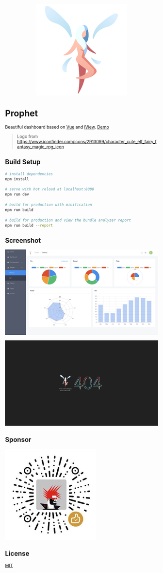 <div align="center">
  <img width="300" src="./images/logo.png" />
</div>

# Prophet

Beautiful dashboard based on [Vue](https://vuejs.org/) and [iView](https://www.iviewui.com/). [Demo](https://syaning.github.io/prophet)

> Logo from https://www.iconfinder.com/icons/2913099/character_cute_elf_fairy_fantasy_magic_rpg_icon

## Build Setup

``` bash
# install dependencies
npm install

# serve with hot reload at localhost:8080
npm run dev

# build for production with minification
npm run build

# build for production and view the bundle analyzer report
npm run build --report
```

## Screenshot

![](./images/charts.png)

![](./images/404.png)

## Sponsor

![](./images/sponsor.jpeg)

## License

[MIT](./LICENSE)
